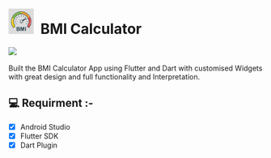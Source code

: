 
# <img src="https://github.com/ishank007/BMI-Calculator/blob/master/sample/icon.png" width="50px" height="50px">&nbsp;&nbsp;<span>BMI Calculator</span>


![](bmi.gif)

Built the BMI Calculator App using Flutter and Dart with customised Widgets with great design and full functionality and Interpretation.

## 💻 Requirment :-

- [x] Android Studio 
- [x] Flutter SDK
- [x] Dart Plugin 

